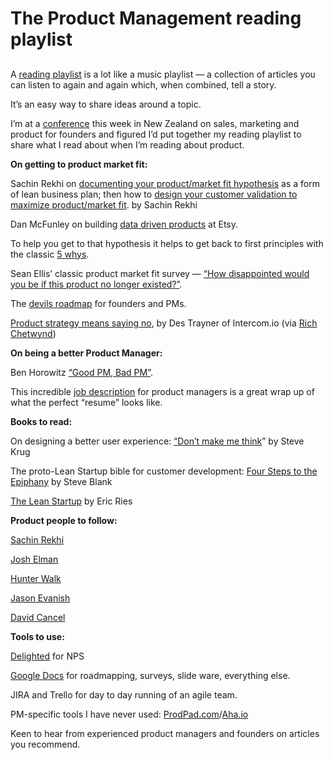 
# The Product Management reading playlist

## 

A [reading playlist](https://medium.com/things-ive-written/updating-my-text-playlist-3c75f5999bd0) is a lot like a music playlist — a collection of articles you can listen to again and again which, when combined, tell a story.

It’s an easy way to share ideas around a topic.

I’m at a [conference](https://salesandmarketingjam.com) this week in New Zealand on sales, marketing and product for founders and figured I’d put together my reading playlist to share what I read about when I’m reading about product.

**On getting to product market fit:**

Sachin Rekhi on [documenting your product/market fit hypothesis](http://www.sachinrekhi.com/a-lean-alternative-to-a-business-plan-documenting-your-product-market-fit-hypotheses) as a form of lean business plan; then how to [design your customer validation to maximize product/market fit](http://www.sachinrekhi.com/how-to-design-your-customer-validation-to-maximize-product-market-fit). by Sachin Rekhi

Dan McFunley on building [data driven products](https://speakerdeck.com/mcfunley/data-driven-products-now) at Etsy.

To help you get to that hypothesis it helps to get back to first principles with the classic [5 whys](http://designresearchtechniques.com/casestudies/5-whys/).

Sean Ellis’ classic product market fit survey — [“How disappointed would you be if this product no longer existed?”](http://www.startup-marketing.com/the-startup-pyramid/).

The [devils roadmap](https://blog.intercom.io/666-product-roadmap/) for founders and PMs.

[Product strategy means saying no](https://blog.intercom.io/product-strategy-means-saying-no/), by Des Trayner of Intercom.io (via [Rich Chetwynd](http://twitter.com/richchetwynd))

**On being a better Product Manager:**

Ben Horowitz [“Good PM, Bad PM”](https://a16z.files.wordpress.com/2014/08/good-product-manager.pdf).

This incredible [job description](http://careers.upserve.com/apply/WSQlYS/Product-Manager) for product managers is a great wrap up of what the perfect “resume” looks like.

**Books to read:**

On designing a better user experience: [“Don’t make me think](http://www.amazon.com/gp/product/0321965515/ref=as_li_qf_sp_asin_il_tl?ie=UTF8&camp=1789&creative=9325&creativeASIN=0321965515&linkCode=as2&tag=p0a31-20&linkId=CVRGTK7OYKSZBMDG)” by Steve Krug

The proto-Lean Startup bible for customer development: [Four Steps to the Epiphany](http://amzn.to/1RJdt7y) by Steve Blank

[The Lean Startup](http://amzn.to/1RJdMQ2) by Eric Ries

**Product people to follow:**

[Sachin Rekhi](http://twitter.com/sachinrekhi)

[Josh Elman](http://twitter.com/joshelman)

[Hunter Walk](http://twitter.com/hunterwalk)

[Jason Evanish](http://twitter.com/evanish)

[David Cancel](http://twitter.com/dcancel)

**Tools to use:**

[Delighted](https://delighted.com/) for NPS

[Google Docs](http://google.com/docs) for roadmapping, surveys, slide ware, everything else.

JIRA and Trello for day to day running of an agile team.

PM-specific tools I have never used: [ProdPad.com](http://prodpad.com)/[Aha.io](https://aha.io)

Keen to hear from experienced product managers and founders on articles you recommend.